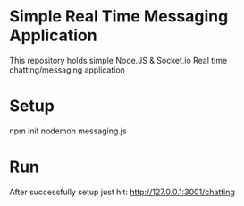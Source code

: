 # Simple Real Time Messaging Application
This repository holds simple Node.JS &amp; Socket.io Real time chatting/messaging application

# Setup

npm init
nodemon messaging.js

# Run
After successfully setup just hit: http://127.0.0.1:3001/chatting
